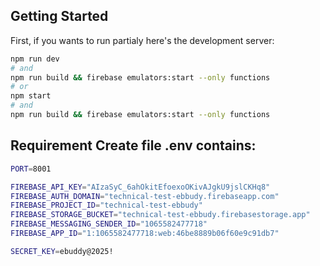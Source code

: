 ## Getting Started

First, if you wants to run partialy here's the development server:

```bash
npm run dev
# and
npm run build && firebase emulators:start --only functions
# or 
npm start
# and
npm run build && firebase emulators:start --only functions
```

## Requirement Create file .env contains:

```bash
PORT=8001

FIREBASE_API_KEY="AIzaSyC_6ahOkitEfoexoOKivAJgkU9jslCKHq8"
FIREBASE_AUTH_DOMAIN="technical-test-ebbudy.firebaseapp.com"
FIREBASE_PROJECT_ID="technical-test-ebbudy"
FIREBASE_STORAGE_BUCKET="technical-test-ebbudy.firebasestorage.app"
FIREBASE_MESSAGING_SENDER_ID="1065582477718"
FIREBASE_APP_ID="1:1065582477718:web:46be8889b06f60e9c91db7"

SECRET_KEY=ebuddy@2025!
```